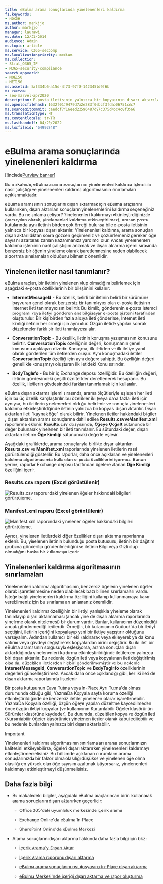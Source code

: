 ```yaml
---
title: eBulma arama sonuçlarında yinelenenleri kaldırma
f1.keywords:
- NOCSH
ms.author: markjjo
author: markjjo
manager: laurawi
ms.date: 12/21/2016
audience: Admin
ms.topic: article
ms.service: O365-seccomp
ms.localizationpriority: medium
ms.collection:
- Strat_O365_IP
- M365-security-compliance
search.appverid:
- MOE150
- MET150
ms.assetid: 5af334b6-a15d-4f73-97f8-1423457d9f6b
ms.custom:
- seo-marvel-apr2020
description: E-posta iletisinin yalnızca bir kopyasının dışarı aktarılabilmesi için yinelenen eBulma arama sonuçlarını nasıl ortadan kaldıracağınızı öğrenin.
ms.openlocfilehash: 1632f0179479d7a2e283f0ebcf3fdab06751cdc7
ms.sourcegitcommit: caedcf7f16eed23596487d97c375d4bc4c8f3566
ms.translationtype: MT
ms.contentlocale: tr-TR
ms.lasthandoff: 04/20/2022
ms.locfileid: "64992248"
---
```

# <a name="de-duplication-in-ediscovery-search-results"></a>eBulma arama sonuçlarında yinelenenleri kaldırma

[!include[Purview banner](../includes/purview-rebrand-banner.md)]

Bu makalede, eBulma arama sonuçlarının yinelenenleri kaldırma işleminin nasıl çalıştığı ve yinelenenleri kaldırma algoritmasının sınırlamaları açıklanmaktadır.
  
eBulma aramasının sonuçlarını dışarı aktarmak için eBulma araçlarını kullanırken, dışarı aktarılan sonuçların yinelenenlerini kaldırma seçeneğiniz vardır. Bu ne anlama geliyor? Yinelenenleri kaldırmayı etkinleştirdiğinizde (varsayılan olarak, yinelenenleri kaldırma etkinleştirilmez), aranan posta kutularında aynı iletinin birden çok örneği bulunsa bile e-posta iletisinin yalnızca bir kopyası dışarı aktarılır. Yinelenenleri kaldırma, arama sonuçları dışarı aktarıldıktan sonra gözden geçirmeniz ve çözümlemeniz gereken öğe sayısını azaltarak zaman kazanmanıza yardımcı olur. Ancak yinelenenleri kaldırma işleminin nasıl çalıştığını anlamak ve dışarı aktarma işlemi sırasında benzersiz bir öğenin yineleme olarak işaretlenmesine neden olabilecek algoritma sınırlamaları olduğunu bilmeniz önemlidir.
  
## <a name="how-duplicate-messages-are-identified"></a>Yinelenen iletiler nasıl tanımlanır?

eBulma araçları, bir iletinin yinelenen olup olmadığını belirlemek için aşağıdaki e-posta özelliklerinin bir bileşimini kullanır:
  
- **InternetMessageId** - Bu özellik, belirli bir iletinin belirli bir sürümüne başvuran genel olarak benzersiz bir tanımlayıcı olan e-posta iletisinin İnternet ileti tanımlayıcısını belirtir. Bu kimlik, gönderenin e-posta istemci programı veya iletiyi gönderen ana bilgisayar e-posta sistemi tarafından oluşturulur. Bir kişi birden fazla alıcıya ileti gönderirse, İnternet ileti kimliği iletinin her örneği için aynı olur. Özgün iletide yapılan sonraki düzeltmeler farklı bir ileti tanımlayıcısı alır. 

- **ConversationTopic** - Bu özellik, iletinin konuşma yazışmasının konusunu belirtir. **ConversationTopic** özelliğinin değeri, konuşmanın genel konusunu açıklayan dizedir. Konuşma, ilk iletiden ve ilk iletiye yanıt olarak gönderilen tüm iletilerden oluşur. Aynı konuşmadaki iletiler **ConversationTopic** özelliği için aynı değere sahiptir. Bu özelliğin değeri genellikle konuşmayı oluşturan ilk iletideki Konu satırıdır. 

- **BodyTagInfo** - Bu bir iç Exchange deposu özelliğidir. Bu özelliğin değeri, iletinin gövdesindeki çeşitli öznitelikler denetlenerek hesaplanır. Bu özellik, iletilerin gövdesindeki farkları tanımlamak için kullanılır. 

eBulma dışarı aktarma işlemi sırasında, arama ölçütleriyle eşleşen her ileti için bu üç özellik karşılaştırılır. bu özellikler iki (veya daha fazla) ileti için aynıysa, bu iletilerin yinelenenleri olduğu belirlenir ve sonuçta yinelenenleri kaldırma etkinleştirildiğinde iletinin yalnızca bir kopyası dışarı aktarılır. Dışarı aktarılan ileti "kaynak öğe" olarak bilinir. Yinelenen iletiler hakkındaki bilgiler **,** dışarı aktarılan arama sonuçlarına dahil edilen **Results.csvveManifest.xml** raporlarına eklenir. **Results.csv** dosyasında, **Öğeye Çoğalt** sütununda bir değer bulunarak yinelenen bir ileti tanımlanır. Bu sütundaki değer, dışarı aktarılan iletinin **Öğe Kimliği** sütunundaki değerle eşleşir. 
  
Aşağıdaki grafiklerde, arama sonuçlarıyla birlikte dışarı aktarılan **Results.csv** ve **Manifest.xml** raporlarında yinelenen iletilerin nasıl görüntülendiği gösterilir. Bu raporlar, daha önce açıklanan ve yinelenenleri kaldırma algoritmasında kullanılan e-posta özelliklerini içermez. Bunun yerine, raporlar Exchange deposu tarafından öğelere atanan **Öğe Kimliği** özelliğini içerir. 
  
 ### <a name="resultscsv-report-viewed-in-excel"></a>Results.csv raporu (Excel görüntülenir)
  
![Results.csv raporundaki yinelenen öğeler hakkındaki bilgileri görüntüleme.](../media/e3d64004-3b91-4cba-b6f3-934b46cbdcdb.png)
  
 ### <a name="manifestxml-report-viewed-in-excel"></a>Manifest.xml raporu (Excel görüntülenir)
  
![Manifest.xml raporundaki yinelenen öğeler hakkındaki bilgileri görüntüleme.](../media/69aa4786-9883-46ff-bcae-b35e0daf4a6d.png)
  
Ayrıca, yinelenen iletilerdeki diğer özellikler dışarı aktarma raporlarına eklenir. Bu, yinelenen iletinin bulunduğu posta kutusunu, iletinin bir dağıtım grubuna gönderilip gönderilmediğini ve iletinin Bilgi veya Gizli olup olmadığını başka bir kullanıcıya içerir.
  
## <a name="limitations-of-the-de-duplication-algorithm"></a>Yinelenenleri kaldırma algoritmasının sınırlamaları

Yinelenenleri kaldırma algoritmasının, benzersiz öğelerin yinelenen öğeler olarak işaretlenmesine neden olabilecek bazı bilinen sınırlamaları vardır. İsteğe bağlı yinelenenleri kaldırma özelliğini kullanıp kullanmamaya karar verebilmeniz için bu sınırlamaları anlamanız önemlidir.
  
Yinelenenleri kaldırma özelliğinin bir iletiyi yanlışlıkla yineleme olarak tanımlayıp dışarı aktarmaması (ancak yine de dışarı aktarma raporlarında yineleme olarak nitelemesi) bir durum vardır. Bunlar, kullanıcının düzenlediği ancak göndermediği iletilerdir. Örneğin, bir kullanıcının Outlook'da bir iletiyi seçtiğini, iletinin içeriğini kopyalayıp yeni bir iletiye yapıştırır olduğunu varsayalım. Ardından kullanıcı, bir eki kaldırarak veya ekleyerek ya da konu satırını veya gövdeyi değiştirerek kopyalardan birini değiştirir. Bu iki ileti bir eBulma aramasının sorgusuyla eşleşiyorsa, arama sonuçları dışarı aktarıldığında yinelenenleri kaldırma etkinleştirildiğinde iletilerden yalnızca biri dışarı aktarılır. Bu nedenle, özgün ileti veya kopyalanan ileti değiştirilmiş olsa da, düzeltilen iletilerden hiçbiri gönderilmemiştir ve bu nedenle **InternetMessageId**, **ConversationTopic** ve **BodyTagInfo** özelliklerinin değerleri güncelleştirilmez. Ancak daha önce açıklandığı gibi, her iki ileti de dışarı aktarma raporlarında listelenir 
  
Bir posta kutusunun Dava Tutma veya In-Place Ayrı Tutma'da olması durumunda olduğu gibi, YazmaDa Kopyala sayfa koruma özelliği etkinleştirildiğinde de benzersiz iletiler yinelenen olarak işaretlenebilir. YazmaDa Kopyala özelliği, özgün öğeye yapılan düzeltme kaydedilmeden önce özgün iletiyi kopyalar (ve kullanıcının Kurtarılabilir Öğeler klasörünün Sürümler klasörüne kaydeder). Bu durumda, düzeltilen kopya ve özgün ileti (Kurtarılabilir Öğeler klasöründe) yinelenen iletiler olarak kabul edilebilir ve bu nedenle bunlardan yalnızca biri dışarı aktarılabilir.
  
> [!IMPORTANT]
> Yinelenenleri kaldırma algoritmasının sınırlamaları arama sonuçlarınızın kalitesini etkileyebilirse, öğeleri dışarı aktarırken yinelenenleri kaldırmayı etkinleştirmemelisiniz. Bu bölümde açıklanan durumların arama sonuçlarınızda bir faktör olma olasılığı düşükse ve yinelenen öğe olma olasılığı en yüksek olan öğe sayısını azaltmak istiyorsanız, yinelenenleri kaldırmayı etkinleştirmeyi düşünmelisiniz. 
  
## <a name="more-information"></a>Daha fazla bilgi

- Bu makaledeki bilgiler, aşağıdaki eBulma araçlarından birini kullanarak arama sonuçlarını dışarı aktarırken geçerlidir:

  - Office 365'daki uyumluluk merkezinde içerik arama

  - Exchange Online'da eBulma'In-Place

  - SharePoint Online'da eBulma Merkezi

- Arama sonuçlarını dışarı aktarma hakkında daha fazla bilgi için bkz:

  - [İçerik Arama'yı Dışarı Aktar](export-search-results.md)

  - [İçerik Arama raporunu dışarı aktarma](export-a-content-search-report.md)

  - [eBulma arama sonuçlarını pst dosyasına In-Place dışarı aktarma](/exchange/security-and-compliance/in-place-ediscovery/export-search-results)

  - [eBulma Merkezi'nde içeriği dışarı aktarma ve rapor oluşturma](/SharePoint/governance/export-content-and-create-reports-in-the-ediscovery-center)
